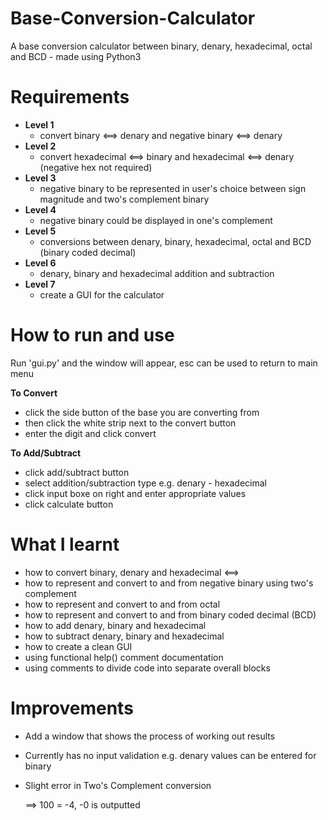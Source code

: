 # Base-Conversion-Calculator
A base conversion calculator between binary, denary, hexadecimal, octal and BCD - made using Python3

# Requirements
 - **Level 1** 
   - convert binary <==> denary and negative binary <==> denary
 - **Level 2** 
   - convert hexadecimal <==> binary and hexadecimal <==> denary (negative hex not required)
 - **Level 3** 
   - negative binary to be represented in user's choice between sign magnitude and two's complement binary
 - **Level 4** 
   - negative binary could be displayed in one's complement
 - **Level 5** 
   - conversions between denary, binary, hexadecimal, octal and BCD (binary coded decimal)
 - **Level 6** 
   - denary, binary and hexadecimal addition and subtraction
 - **Level 7** 
   - create a GUI for the calculator

# How to run and use
Run 'gui.py' and the window will appear, esc can be used to return to main menu

**To Convert**
 - click the side button of the base you are converting from
 - then click the white strip next to the convert button
 - enter the digit and click convert

**To Add/Subtract**
 - click add/subtract button
 - select addition/subtraction type e.g. denary - hexadecimal
 - click input boxe on right and enter appropriate values
 - click calculate button


# What I learnt
 - how to convert binary, denary and hexadecimal <==>
 - how to represent and convert to and from negative binary using two's complement
 - how to represent and convert to and from octal
 - how to represent and convert to and from binary coded decimal (BCD)
 - how to add denary, binary and hexadecimal
 - how to subtract denary, binary and hexadecimal
 - how to create a clean GUI
 - using functional help() comment documentation
 - using comments to divide code into separate overall blocks

# Improvements
- Add a window that shows the process of working out results
- Currently has no input validation e.g. denary values can be entered for binary
- Slight error in Two's Complement conversion
  
  ==> 100 = -4, -0 is outputted
